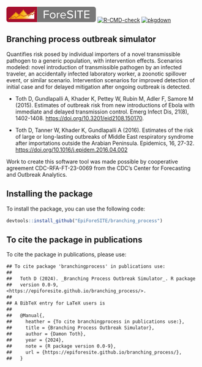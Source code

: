 
<!-- badges: start -->
[![ForeSITE Group](https://github.com/EpiForeSITE/software/blob/e82ed88f75e0fe5c0a1a3b38c2b94509f122019c/docs/assets/foresite-software-badge.svg)](https://github.com/EpiForeSITE)
[![R-CMD-check](https://github.com/EpiForeSITE/branching_process/actions/workflows/R-CMD-check.yaml/badge.svg)](https://github.com/EpiForeSITE/branching_process/actions/workflows/R-CMD-check.yaml)
[![pkgdown](https://github.com/EpiForeSITE/branching_process/actions/workflows/pkgdown.yaml/badge.svg)](https://github.com/EpiForeSITE/branching_process/actions/workflows/pkgdown.yaml)
<!-- badges: end -->

## Branching process outbreak simulator

Quantifies risk posed by individual importers of a novel transmissible
pathogen to a generic population, with intervention effects. Scenarios
modeled: novel introduction of transmissible pathogen by an infected
traveler, an accidentally infected laboratory worker, a zoonotic
spillover event, or similar scenario. Intervention scenarios for
improved detection of initial case and for delayed mitigation after
ongoing outbreak is detected.

- Toth D, Gundlapalli A, Khader K, Pettey W, Rubin M, Adler F, Samore M
  (2015). Estimates of outbreak risk from new introductions of Ebola
  with immediate and delayed transmission control. Emerg Infect Dis,
  21(8), 1402-1408. <https://doi.org/10.3201/eid2108.150170>.

- Toth D, Tanner W, Khader K, Gundlapalli A (2016). Estimates of the
  risk of large or long-lasting outbreaks of Middle East respiratory
  syndrome after importations outside the Arabian Peninsula. Epidemics,
  16, 27-32. <https://doi.org/10.1016/j.epidem.2016.04.002>

Work to create this software tool was made possible by cooperative
agreement CDC-RFA-FT-23-0069 from the CDC’s Center for Forecasting and
Outbreak Analytics.

## Installing the package

To install the package, you can use the following code:

``` r
devtools::install_github("EpiForeSITE/branching_process")
```

## To cite the package in publications

To cite the package in publications, please use:

    ## To cite package 'branchingprocess' in publications use:
    ## 
    ##   Toth D (2024). _Branching Process Outbreak Simulator_. R package
    ##   version 0.0-9, <https://epiforesite.github.io/branching_process/>.
    ## 
    ## A BibTeX entry for LaTeX users is
    ## 
    ##   @Manual{,
    ##     heather = {To cite branchingprocess in publications use:},
    ##     title = {Branching Process Outbreak Simulator},
    ##     author = {Damon Toth},
    ##     year = {2024},
    ##     note = {R package version 0.0-9},
    ##     url = {https://epiforesite.github.io/branching_process/},
    ##   }
